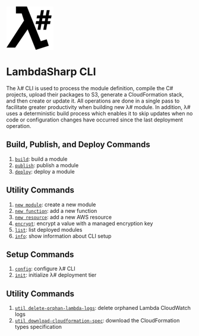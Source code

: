 ![λ#](../../Docs/LambdaSharp_v2_small.png)

# LambdaSharp CLI

The λ# CLI is used to process the module definition, compile the C# projects, upload their packages to S3, generate a CloudFormation stack, and then create or update it. All operations are done in a single pass to facilitate greater productivity when building new λ# module. In addition, λ# uses a deterministic build process which enables it to skip updates when no code or configuration changes have occurred since the last deployment operation.

## Build, Publish, and Deploy Commands
1. [`build`](Docs/Tool-Build.md): build a module
1. [`publish`](Docs/Tool-Publish.md): publish a module
1. [`deploy`](Docs/Tool-Deploy.md): deploy a module

## Utility Commands
1. [`new module`](Docs/Tool-NewModule.md): create a new module
1. [`new function`](Docs/Tool-NewFunction.md): add a new function
1. [`new resource`](Docs/Tool-NewResource.md): add a new AWS resource
1. [`encrypt`](Docs/Tool-Encrypt.md): encrypt a value with a managed encryption key
1. [`list`](Docs/Tool-List.md): list deployed modules
1. [`info`](Docs/Tool-Info.md): show information about CLI setup

## Setup Commands
1. [`config`](Docs/Tool-Config.md): configure λ# CLI
1. [`init`](Docs/Tool-Init.md): initialize λ# deployment tier

## Utility Commands
1. [`util delete-orphan-lambda-logs`](Docs/Tool-UtilDeleteOrphanLambdaLogs.md): delete orphaned Lambda CloudWatch logs
1. [`util download-cloudformation-spec`](Docs/Tool-UtilDownloadCloudFormationSpec.md): download the CloudFormation types specification
